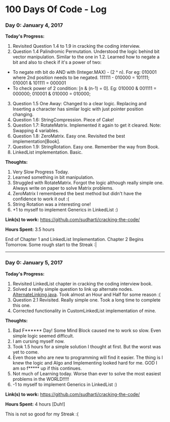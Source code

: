 # 100 Days Of Code - Log

### Day 0: January 4, 2017

**Today's Progress:** 

1. Revisited Question 1.4 to 1.9 in cracking the coding interview.
2. Question 1.4 Palindromic Permutation. Understood the logic behind bit vector manipulation. Similar to the one in 1.2. Learned how to negate a bit and also to check if it's a power of two:
  - To negate nth bit do AND with (Integer.MAX) - (2 ^ n). 
  For eg: 010001 where 2nd position needs to be negated. 
  111111 - 010000 = 101111; 010001 & 101111 = 000001
  - To check power of 2 condition: [n & (n-1) = 0]. Eg: 010000 & 001111 = 000000; 010001 & 010000 = 010000;
3. Question 1.5 One Away: Changed to a clear logic. Replacing and Inserting a character has similar logic with just pointer position changing.
4. Question 1.6: StringCompression. Piece of Cake!
5. Question 1.7: RotateMatrix. Implemented it again to get it cleared. Note: Swapping 4 variables.
6. Question 1.8: ZeroMatrix. Easy one. Revisited the best implementation[Book].
7. Question 1.9: StringRotation. Easy one. Remember the way from Book.
8. LinkedList implementation. Basic.

**Thoughts:** 

1. Very Slow Progress Today.
2. Learned something in bit manipulation.
3. Struggled with RotateMatrix. Forgot the logic although really simple one. Always write on paper to solve Matrix problems.
4. ZeroMatrix I remembered the best method but didn't have the confidence to work it out :(
5. String Rotation was a interesting one!
6. +1 to myself to implement Generics in LinkedList :)

**Link(s) to work:** https://github.com/sudharti/cracking-the-code/

**Hours Spent:** 3.5 hours

End of Chapter 1 and LinkedList Implementation. Chapter 2 Begins Tomorrow. Some rough start to the Streak :|

-------------------------

### Day 0: January 5, 2017

**Today's Progress:** 

1. Revisited LinkedList chapter in cracking the coding interview book.
2. Solved a really simple question to link up alternate nodes. [AlternateLinking.java](https://github.com/sudharti/cracking-the-code/blob/master/src/chapter_2/additional/AlternateLinking.java). Took almost an Hour and Half for some reason :(
3. Question 2.1 Revisited. Really simple one. Took a long time to complete this one.
4. Corrected functionality in CustomLinkedList implementation of mine.

**Thoughts:** 

1. Bad F****** Day! Some Mind Block caused me to work so slow. Even simple logic seemed difficult.
2. I am cursing myself now.
3. Took 1.5 hours for a simple solution I thought at first. But the worst was yet to come.
4. Even those who are new to programming will find it easier. The thing is I knew the logic and Algo and Implementing looked hard for me. GOD I am so f***** up if this continues.
5. Not much of Learning today. Worse than ever to solve the most easiest problems in the WORLD!!!!!
6. -1 to myself to implement Generics in LinkedList :)

**Link(s) to work:** https://github.com/sudharti/cracking-the-code/

**Hours Spent:** 4 hours [Duh!]

This is not so good for my Streak :(
